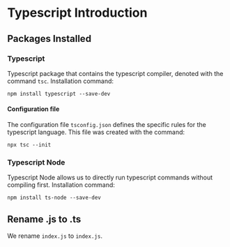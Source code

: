 # Typescript Introduction

## Packages Installed
### Typescript
Typescript package that contains the typescript compiler, denoted with the command `tsc`.
Installation command:
```
npm install typescript --save-dev
```

#### Configuration file
The configuration file `tsconfig.json` defines the specific rules for the typescript language.
This file was created with the command:
```
npx tsc --init
```

### Typescript Node
Typescript Node allows us to directly run typescript commands without compiling first.
Installation command:
```
npm install ts-node --save-dev
```

## Rename .js to .ts
We rename `index.js` to `index.js`.
